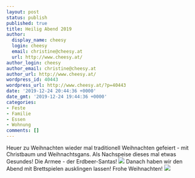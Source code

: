 ```yaml
---
layout: post
status: publish
published: true
title: Heilig Abend 2019
author:
  display_name: cheesy
  login: cheesy
  email: christine@cheesy.at
  url: http://www.cheesy.at/
author_login: cheesy
author_email: christine@cheesy.at
author_url: http://www.cheesy.at/
wordpress_id: 40443
wordpress_url: http://www.cheesy.at/?p=40443
date: '2019-12-24 20:44:36 +0000'
date_gmt: '2019-12-24 19:44:36 +0000'
categories:
- Feste
- Familie
- Essen
- Wohnung
comments: []
---
```

Heuer zu Weihnachten wieder mal traditionell Weihnachten gefeiert - mit Christbaum und Weihnachtsgans. Als Nachspeise dieses mal etwas Gesundes! Die Armee - der Erdbeer-Santas!
![](http://www.cheesy.at/wp-content/uploads/Weihnachten-005.jpg)
Danach haben wir den Abend mit Brettspielen ausklingen lassen! Frohe Weihnachten!
[![](http://www.cheesy.at/wp-content/uploads/Weihnachten-006.jpg)](http://www.cheesy.at/fotos/leben-in-belfast/weihnachten-2019/)
